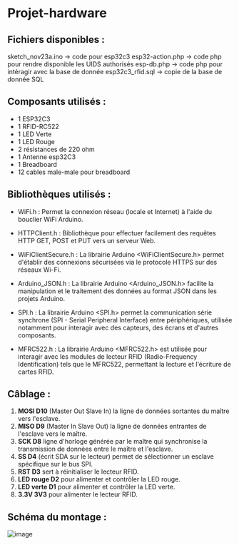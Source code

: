 # Projet-hardware

## Fichiers disponibles :

sketch_nov23a.ino -> code pour esp32c3
esp32-action.php -> code php pour rendre disponible les UIDS authorisés
esp-db.php -> code php pour intéragir avec la base de donnée
esp32c3_rfid.sql -> copie de la base de donnée SQL

## Composants utilisés : 
- 1 ESP32C3
- 1 RFID-RC522
- 1 LED Verte
- 1 LED Rouge
- 2 résistances de 220 ohm
- 1 Antenne esp32C3
- 1 Breadboard
- 12 cables male-male pour breadboard
 
## Bibliothèques utilisés : 

- WiFi.h : Permet la connexion réseau (locale et Internet) à l'aide du bouclier WiFi Arduino.

- HTTPClient.h : Bibliothèque pour effectuer facilement des requêtes HTTP GET, POST et PUT vers un serveur Web.

- WiFiClientSecure.h : La librairie Arduino <WiFiClientSecure.h> permet d'établir des connexions sécurisées via le protocole HTTPS sur des réseaux Wi-Fi.

- Arduino_JSON.h : La librairie Arduino <Arduino_JSON.h> facilite la manipulation et le traitement des données au format JSON dans les projets Arduino.

- SPI.h : La librairie Arduino <SPI.h> permet la communication série synchrone (SPI - Serial Peripheral Interface) entre périphériques, utilisée notamment pour interagir avec des capteurs, des écrans et d'autres composants.

- MFRC522.h : La librairie Arduino <MFRC522.h> est utilisée pour interagir avec les modules de lecteur RFID (Radio-Frequency Identification) tels que le MFRC522, permettant la lecture et l'écriture de cartes RFID.

## Câblage :

1. **MOSI  D10** (Master Out Slave In) la ligne de données sortantes du maître vers l'esclave.
2. **MISO  D9** (Master In Slave Out) la ligne de données entrantes de l'esclave vers le maître.
3. **SCK  D8** ligne d'horloge générée par le maître qui synchronise la transmission de données entre le maître et l'esclave.
4. **SS  D4** (écrit SDA sur le lecteur) permet de sélectionner un esclave spécifique sur le bus SPI.
5. **RST  D3** sert à réinitialiser le lecteur RFID.
6. **LED rouge  D2** pour alimenter et contrôler la LED rouge.
7. **LED verte  D1** pour alimenter et contrôler la LED verte.
8. **3.3V 3V3** pour alimenter le lecteur RFID.

## Schéma du montage :

   ![image](https://github.com/TheShadowFR/Projet-hardware/assets/117437326/7f908021-9fd4-499e-bce2-0d41651717a7)

